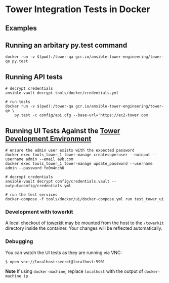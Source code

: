 # Tower Integration Tests in Docker

## Examples

## Running an arbitary py.test command
```shell
docker run -v $(pwd):/tower-qa gcr.io/ansible-tower-engineering/tower-qe py.test
```

## Running API tests
```shell
# decrypt credentials
ansible-vault decrypt tools/docker/credentials.yml

# run tests
docker run -v $(pwd):/tower-qa gcr.io/ansible-tower-engineering/tower-qe \
    py.test -c config/api.cfg --base-url='https://ec2-tower.com'
```

## Running UI Tests Against the [Tower Development Environment](https://github.com/ansible/ansible-tower/blob/devel/CONTRIBUTING.md)

```shell
# ensure the admin user exists with the expected password
docker exec tools_tower_1 tower-manage createsuperuser --noinput --username admin --email a@b.com
docker exec tools_tower_1 tower-manage update_password --username admin --password fo0m4nchU

# decrypt credentials
ansible-vault decrypt config/credentials.vault --output=config/credentials.yml

# run the test services
docker-compose -f tools/docker/ui/docker-compose.yml run test_tower_ui
```

### Development with towerkit

A local checkout of [towerkit](https://github.com/ansible/towerkit) may be mounted from the host to the `/towerkit` directory inside the container. Your changes will be reflected automatically.

### Debugging

You can watch the UI tests as they are running via VNC:

```shell
$ open vnc://localhost:secret@localhost:5901
```

**Note** If using `docker-machine`, replace `localhost` with the output of `docker-machine ip`

